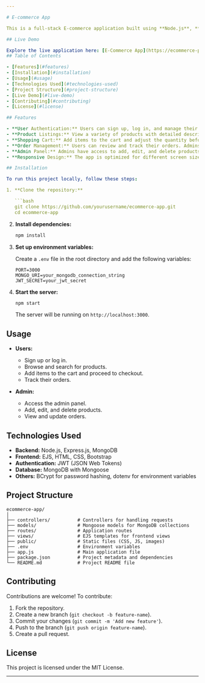 ```yaml
---

# E-commerce App

This is a full-stack E-commerce application built using **Node.js**, **Express.js**, **MongoDB**, and **EJS**. The application allows users to browse products, add them to their cart, and proceed to checkout. Admins can manage products, view orders, and control the platform's product listings.

## Live Demo

Explore the live application here: [E-Commerce App](https://ecommerce-project-ashishnautiyal.onrender.com)
## Table of Contents

- [Features](#features)
- [Installation](#installation)
- [Usage](#usage)
- [Technologies Used](#technologies-used)
- [Project Structure](#project-structure)
- [Live Demo](#live-demo)
- [Contributing](#contributing)
- [License](#license)

## Features

- **User Authentication:** Users can sign up, log in, and manage their profiles.
- **Product Listings:** View a variety of products with detailed descriptions, prices, and images.
- **Shopping Cart:** Add items to the cart and adjust the quantity before proceeding to checkout.
- **Order Management:** Users can review and track their orders. Admins can view and update orders.
- **Admin Panel:** Admins have access to add, edit, and delete products.
- **Responsive Design:** The app is optimized for different screen sizes and devices.

## Installation

To run this project locally, follow these steps:

1. **Clone the repository:**

   ```bash
   git clone https://github.com/yourusername/ecommerce-app.git
   cd ecommerce-app
   ```

2. **Install dependencies:**

   ```bash
   npm install
   ```

3. **Set up environment variables:**

   Create a `.env` file in the root directory and add the following variables:

   ```plaintext
   PORT=3000
   MONGO_URI=your_mongodb_connection_string
   JWT_SECRET=your_jwt_secret
   ```

4. **Start the server:**

   ```bash
   npm start
   ```

   The server will be running on `http://localhost:3000`.

## Usage

- **Users:**
  - Sign up or log in.
  - Browse and search for products.
  - Add items to the cart and proceed to checkout.
  - Track their orders.

- **Admin:**
  - Access the admin panel.
  - Add, edit, and delete products.
  - View and update orders.

## Technologies Used

- **Backend:** Node.js, Express.js, MongoDB
- **Frontend:** EJS, HTML, CSS, Bootstrap
- **Authentication:** JWT (JSON Web Tokens)
- **Database:** MongoDB with Mongoose
- **Others:** BCrypt for password hashing, dotenv for environment variables

## Project Structure

```
ecommerce-app/
│
├── controllers/          # Controllers for handling requests
├── models/               # Mongoose models for MongoDB collections
├── routes/               # Application routes
├── views/                # EJS templates for frontend views
├── public/               # Static files (CSS, JS, images)
├── .env                  # Environment variables
├── app.js                # Main application file
├── package.json          # Project metadata and dependencies
└── README.md             # Project README file
```

## Contributing

Contributions are welcome! To contribute:

1. Fork the repository.
2. Create a new branch (`git checkout -b feature-name`).
3. Commit your changes (`git commit -m 'Add new feature'`).
4. Push to the branch (`git push origin feature-name`).
5. Create a pull request.

## License

This project is licensed under the MIT License.

---
```

